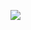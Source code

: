 ![](https://64.media.tumblr.com/446ffe0663842deeaf02ac1e45a695d0/58cd486acacfdc38-e6/s400x600/10ae04bc6b39e9bebbfb39b79aafd75992b08a1b.gifv)
